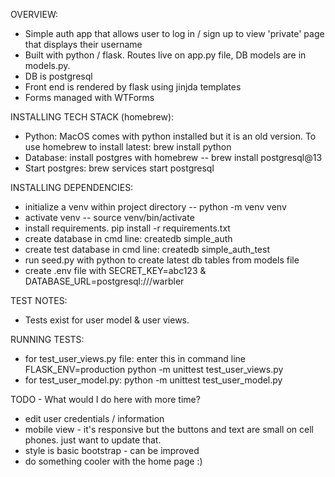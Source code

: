 OVERVIEW:
* Simple auth app that allows user to log in / sign up to view 'private' page that displays their username
* Built with python / flask. Routes live on app.py file, DB models are in models.py. 
* DB is postgresql
* Front end is rendered by flask using jinjda templates
* Forms managed with WTForms

INSTALLING TECH STACK (homebrew):
* Python: MacOS comes with python installed but it is an old version. To use homebrew to install latest: brew install python
* Database: install postgres with homebrew -- brew install postgresql@13
* Start postgres: brew services start postgresql

INSTALLING DEPENDENCIES:
* initialize a venv within project directory -- python -m venv venv
* activate venv -- source venv/bin/activate
* install requirements. pip install -r requirements.txt
* create database in cmd line: createdb simple_auth
* create test database in cmd line: createdb simple_auth_test
* run seed.py with python to create latest db tables from models file
* create .env file with SECRET_KEY=abc123 & DATABASE_URL=postgresql:///warbler

TEST NOTES:
* Tests exist for user model & user views. 

RUNNING TESTS:
* for test_user_views.py file: enter this in command line FLASK_ENV=production python -m unittest test_user_views.py
* for test_user_model.py: python -m unittest test_user_model.py

TODO - What would I do here with more time?
* edit user credentials / information
* mobile view - it's responsive but the buttons and text are small on cell phones. just want to update that.
* style is basic bootstrap - can be improved
* do something cooler with the home page :)